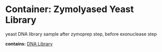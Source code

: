 # Container: Zymolyased Yeast Library

yeast DNA library sample after zymoprep step, before exonuclease step

  **contains:** <a href='#' onclick='easy_select("Sample Types", "DNA Library")'>DNA Library</a>

